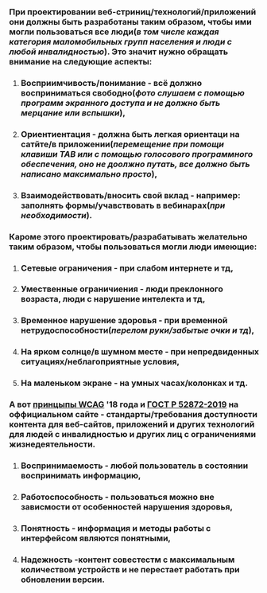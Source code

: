 ﻿### При проектировании веб-стриниц/технологий/приложений они должны быть разработаны таким образом, чтобы ими могли пользоваться все люди(_в том числе каждая категория маломобильных групп населения и люди с любой инвалидностью_). Это значит нужно обращать внимание на следующие аспекты:

1. ### **Восприимчивость**/**понимание** - всё должно восприниматься свободно(_фото слушаем с помощью программ экранного доступа и не должно быть мерцание или вспышки_),
2. ### **Ориентиентация** - должна быть легкая ориентаци на сатйте/в приложении(_перемещение при помощи клавиши **TAB** или с помощью голосового программного обеспечения, оно не доолжно путать, все должно быть написано максимально просто_),
3. ### **Взаимодействовать**/**вносить свой вклад** - например: заполнять формы/учавствовать в вебинарах(_при необходимости_).

### Кароме этого проектировать/разрабатывать желательно таким образом, чтобы пользоваться могли люди имеющие:

1. ### **Сетевые ограничения** - при слабом интернете и тд,
2. ### **Умественные ограничиения** - люди преклонного возраста, люди с нарушение интелекта и тд,
3. ### **Временное нарушение здоровья** - при временной нетрудоспособности(_перелом руки/забытые очки и тд_),
4. ### **На ярком солнце/в шумном месте** - при непредвиденных ситуациях/неблагоприятные условия,
5. ### **На маленьком экране** - на умных часах/колонках и тд.

### А вот **[принцыпы WCAG](https://www.w3.org/WAI/standards-guidelines/wcag/new-in-21/)** '18 года и **[ГОСТ Р 52872-2019](https://docs.cntd.ru/document/1200167693)** на оффициальном сайте - стандарты/требования доступности контента для веб-сайтов, приложений и других технологий для людей с инвалидностью и других лиц с ограничениями жизнедеятельности.

1. ### **Воспринимаемость** - любой пользователь в состоянии воспринимать информацию,
2. ### **Работоспособность** - пользоваться можно вне зависмости от особенностей нарушения здоровья,
3. ### **Понятность** - информация и методы работы с интерфейсом являются понятными,
4. ### **Надежность** -контент совестестм с максимальным количеством устройств и не перестает работать при обновлении версии.
